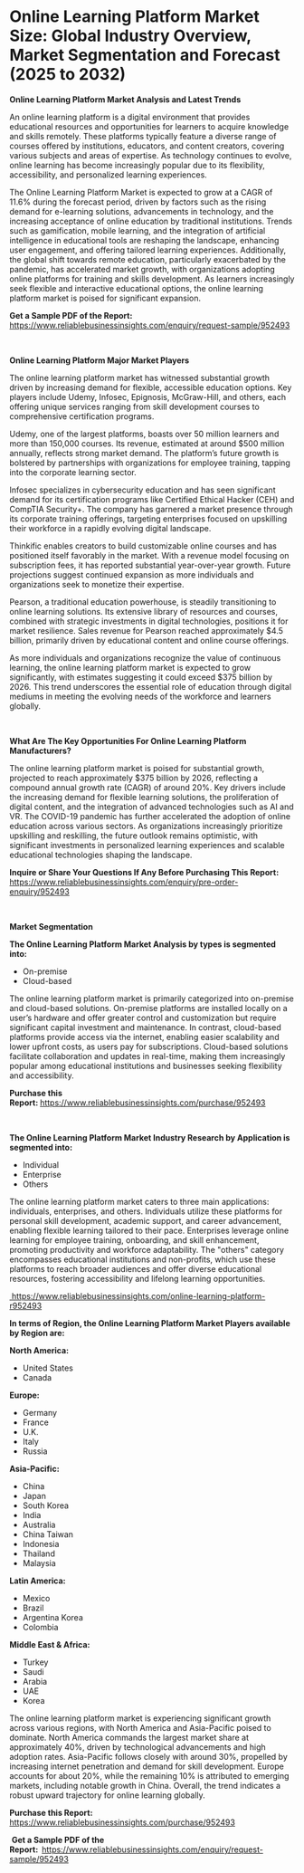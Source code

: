 <p><h1>Online Learning Platform Market Size: Global Industry Overview, Market Segmentation and Forecast (2025 to 2032)</h1></p><p><strong>Online Learning Platform Market Analysis and Latest Trends</strong></p>
<p><p>An online learning platform is a digital environment that provides educational resources and opportunities for learners to acquire knowledge and skills remotely. These platforms typically feature a diverse range of courses offered by institutions, educators, and content creators, covering various subjects and areas of expertise. As technology continues to evolve, online learning has become increasingly popular due to its flexibility, accessibility, and personalized learning experiences.</p><p>The Online Learning Platform Market is expected to grow at a CAGR of 11.6% during the forecast period, driven by factors such as the rising demand for e-learning solutions, advancements in technology, and the increasing acceptance of online education by traditional institutions. Trends such as gamification, mobile learning, and the integration of artificial intelligence in educational tools are reshaping the landscape, enhancing user engagement, and offering tailored learning experiences. Additionally, the global shift towards remote education, particularly exacerbated by the pandemic, has accelerated market growth, with organizations adopting online platforms for training and skills development. As learners increasingly seek flexible and interactive educational options, the online learning platform market is poised for significant expansion.</p></p>
<p><strong>Get a Sample PDF of the Report:&nbsp;</strong> <a href="https://www.reliablebusinessinsights.com/enquiry/request-sample/952493?utm_campaign=2925&utm_medium=2&utm_source=Github&utm_content=ia&utm_term=17042025&utm_id=online-learning-platform">https://www.reliablebusinessinsights.com/enquiry/request-sample/952493</a></p>
<p>&nbsp;</p>
<p><strong>Online Learning Platform Major Market Players</strong></p>
<p><p>The online learning platform market has witnessed substantial growth driven by increasing demand for flexible, accessible education options. Key players include Udemy, Infosec, Epignosis, McGraw-Hill, and others, each offering unique services ranging from skill development courses to comprehensive certification programs.</p><p>Udemy, one of the largest platforms, boasts over 50 million learners and more than 150,000 courses. Its revenue, estimated at around $500 million annually, reflects strong market demand. The platform’s future growth is bolstered by partnerships with organizations for employee training, tapping into the corporate learning sector.</p><p>Infosec specializes in cybersecurity education and has seen significant demand for its certification programs like Certified Ethical Hacker (CEH) and CompTIA Security+. The company has garnered a market presence through its corporate training offerings, targeting enterprises focused on upskilling their workforce in a rapidly evolving digital landscape.</p><p>Thinkific enables creators to build customizable online courses and has positioned itself favorably in the market. With a revenue model focusing on subscription fees, it has reported substantial year-over-year growth. Future projections suggest continued expansion as more individuals and organizations seek to monetize their expertise.</p><p>Pearson, a traditional education powerhouse, is steadily transitioning to online learning solutions. Its extensive library of resources and courses, combined with strategic investments in digital technologies, positions it for market resilience. Sales revenue for Pearson reached approximately $4.5 billion, primarily driven by educational content and online course offerings.</p><p>As more individuals and organizations recognize the value of continuous learning, the online learning platform market is expected to grow significantly, with estimates suggesting it could exceed $375 billion by 2026. This trend underscores the essential role of education through digital mediums in meeting the evolving needs of the workforce and learners globally.</p></p>
<p>&nbsp;</p>
<p><strong>What Are The Key Opportunities For Online Learning Platform Manufacturers?</strong></p>
<p><p>The online learning platform market is poised for substantial growth, projected to reach approximately $375 billion by 2026, reflecting a compound annual growth rate (CAGR) of around 20%. Key drivers include the increasing demand for flexible learning solutions, the proliferation of digital content, and the integration of advanced technologies such as AI and VR. The COVID-19 pandemic has further accelerated the adoption of online education across various sectors. As organizations increasingly prioritize upskilling and reskilling, the future outlook remains optimistic, with significant investments in personalized learning experiences and scalable educational technologies shaping the landscape.</p></p>
<p><strong>Inquire or Share Your Questions If Any Before Purchasing This Report:</strong> <a href="https://www.reliablebusinessinsights.com/enquiry/pre-order-enquiry/952493?utm_campaign=2925&utm_medium=2&utm_source=Github&utm_content=ia&utm_term=17042025&utm_id=online-learning-platform">https://www.reliablebusinessinsights.com/enquiry/pre-order-enquiry/952493</a></p>
<p>&nbsp;</p>
<p><strong>Market Segmentation</strong></p>
<p><strong>The Online Learning Platform Market Analysis by types is segmented into:</strong></p>
<p><ul><li>On-premise</li><li>Cloud-based</li></ul></p>
<p><p>The online learning platform market is primarily categorized into on-premise and cloud-based solutions. On-premise platforms are installed locally on a user’s hardware and offer greater control and customization but require significant capital investment and maintenance. In contrast, cloud-based platforms provide access via the internet, enabling easier scalability and lower upfront costs, as users pay for subscriptions. Cloud-based solutions facilitate collaboration and updates in real-time, making them increasingly popular among educational institutions and businesses seeking flexibility and accessibility.</p></p>
<p><strong>Purchase this Report:&nbsp;</strong><a href="https://www.reliablebusinessinsights.com/purchase/952493?utm_campaign=2925&utm_medium=2&utm_source=Github&utm_content=ia&utm_term=17042025&utm_id=online-learning-platform">https://www.reliablebusinessinsights.com/purchase/952493</a></p>
<p>&nbsp;</p>
<p><strong>The Online Learning Platform Market Industry Research by Application is segmented into:</strong></p>
<p><ul><li>Individual</li><li>Enterprise</li><li>Others</li></ul></p>
<p><p>The online learning platform market caters to three main applications: individuals, enterprises, and others. Individuals utilize these platforms for personal skill development, academic support, and career advancement, enabling flexible learning tailored to their pace. Enterprises leverage online learning for employee training, onboarding, and skill enhancement, promoting productivity and workforce adaptability. The "others" category encompasses educational institutions and non-profits, which use these platforms to reach broader audiences and offer diverse educational resources, fostering accessibility and lifelong learning opportunities.</p></p>
<p><a href="https://www.reliablebusinessinsights.com/online-learning-platform-r952493?utm_campaign=2925&utm_medium=2&utm_source=Github&utm_content=ia&utm_term=17042025&utm_id=online-learning-platform">&nbsp;https://www.reliablebusinessinsights.com/online-learning-platform-r952493</a></p>
<p><strong>In terms of Region, the Online Learning Platform Market Players available by Region are:</strong></p>
<p>
    <p> <strong> North America: </strong>
        <ul>
            <li>United States</li>
            <li>Canada</li>
        </ul>
        </p> 
    <p> <strong> Europe: </strong>
        <ul>
            <li>Germany</li>
            <li>France</li>
            <li>U.K.</li>
            <li>Italy</li>
            <li>Russia</li>
        </ul>
        </p> 
    <p> <strong> Asia-Pacific: </strong>
        <ul>
            <li>China</li>
            <li>Japan</li>
            <li>South Korea</li>
            <li>India</li>
            <li>Australia</li>
            <li>China Taiwan</li>
            <li>Indonesia</li>
            <li>Thailand</li>
            <li>Malaysia</li>
        </ul>
        </p> 
    <p> <strong> Latin America: </strong>
        <ul>
            <li>Mexico</li>
            <li>Brazil</li>
            <li>Argentina Korea</li>
            <li>Colombia</li>
        </ul>
        </p> 
    <p> <strong> Middle East & Africa: </strong>
        <ul>
            <li>Turkey</li>
            <li>Saudi</li>
            <li>Arabia</li>
            <li>UAE</li>
            <li>Korea</li>
        </ul>
    </p>
    </p>
<p><p>The online learning platform market is experiencing significant growth across various regions, with North America and Asia-Pacific poised to dominate. North America commands the largest market share at approximately 40%, driven by technological advancements and high adoption rates. Asia-Pacific follows closely with around 30%, propelled by increasing internet penetration and demand for skill development. Europe accounts for about 20%, while the remaining 10% is attributed to emerging markets, including notable growth in China. Overall, the trend indicates a robust upward trajectory for online learning globally.</p></p>
<p><strong>Purchase this Report: </strong><a href="https://www.reliablebusinessinsights.com/purchase/952493?utm_campaign=2925&utm_medium=2&utm_source=Github&utm_content=ia&utm_term=17042025&utm_id=online-learning-platform">https://www.reliablebusinessinsights.com/purchase/952493</a></p>
<p>&nbsp;<strong>Get a Sample PDF of the Report:&nbsp;&nbsp;</strong><a href="https://www.reliablebusinessinsights.com/enquiry/request-sample/952493?utm_campaign=2925&utm_medium=2&utm_source=Github&utm_content=ia&utm_term=17042025&utm_id=online-learning-platform">https://www.reliablebusinessinsights.com/enquiry/request-sample/952493</a></p>
<p><strong></strong></p>
<p><p></p><p></p><p></p></p>